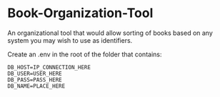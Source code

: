 # Book-Organization-Tool
An organizational tool that would allow sorting of books based on any system you may wish to use as identifiers.

Create an .env in the root of the folder that contains:
```
DB_HOST=IP_CONNECTION_HERE
DB_USER=USER_HERE
DB_PASS=PASS_HERE
DB_NAME=PLACE_HERE
```

